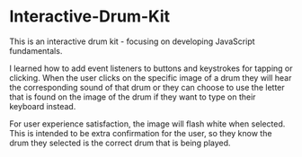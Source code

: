 # Interactive-Drum-Kit

This is an interactive drum kit - focusing on developing JavaScript fundamentals. 

I learned how to add event listeners to buttons and keystrokes for tapping or clicking. When the user clicks on the specific image of a drum they will hear the corresponding sound of that drum or they can choose to use the letter that is found on the image of the drum if they want to type on their keyboard instead. 

For user experience satisfaction, the image will flash white when selected. This is intended to be extra confirmation for the user, so they know the drum they selected is the correct drum that is being played.

